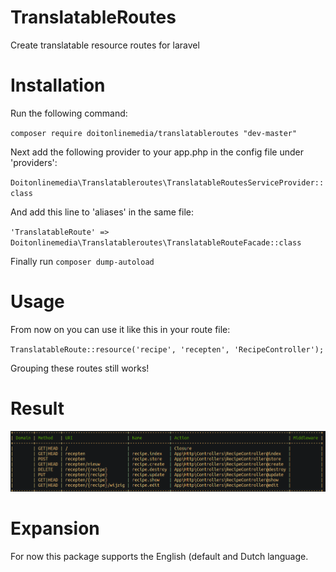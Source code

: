 # TranslatableRoutes
Create translatable resource routes for laravel

# Installation

Run the following command:

`composer require doitonlinemedia/translatableroutes "dev-master"`


Next add the following provider to your app.php in the config file under 'providers':

`Doitonlinemedia\Translatableroutes\TranslatableRoutesServiceProvider::class`


And add this line to 'aliases' in the same file:

`'TranslatableRoute' => Doitonlinemedia\Translatableroutes\TranslatableRouteFacade::class`


Finally run `composer dump-autoload`


# Usage
From now on you can use it like this in your route file:

`TranslatableRoute::resource('recipe', 'recepten', 'RecipeController');`

Grouping these routes still works!

# Result
![Alt text](example.png?raw=true "Routes Example")

# Expansion

For now this package supports the English (default and Dutch language.


